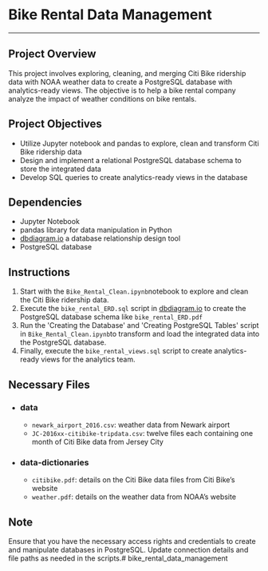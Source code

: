 # Bike Rental Data Management
---
## Project Overview
This project involves exploring, cleaning, and merging Citi Bike ridership data with NOAA weather data to create a PostgreSQL database with analytics-ready views. The objective is to help a bike rental company analyze the impact of weather conditions on bike rentals. 

## Project Objectives
* Utilize Jupyter notebook and pandas to explore, clean and transform Citi Bike ridership data
* Design and implement a relational PostgreSQL database schema to store the integrated data
* Develop SQL queries to create analytics-ready views in the database

## Dependencies
* Jupyter Notebook
* pandas library for data manipulation in Python
* [dbdiagram.io](https://dbdiagram.io) a database relationship design tool
* PostgreSQL database

## Instructions
1. Start with the `Bike_Rental_Clean.ipynb`notebook to explore and clean the Citi Bike ridership data.
2. Execute the `bike_rental_ERD.sql` script in [dbdiagram.io](https://dbdiagram.io) to create the PostgreSQL database schema like `bike_rental_ERD.pdf`
3. Run the 'Creating the Database' and 'Creating PostgreSQL Tables' script in `Bike_Rental_Clean.ipynb`to transform and load the integrated data into the PostgreSQL database.
4. Finally, execute the `bike_rental_views.sql` script to create analytics-ready views for the analytics team.

## Necessary Files

* ### data
	* `newark_airport_2016.csv`: weather data from Newark airport
	* `JC-2016xx-citibike-tripdata.csv`: twelve files each containing one month of Citi Bike data from Jersey City

* ### data-dictionaries
	* `citibike.pdf`: details on the Citi Bike data files from Citi Bike’s website
	* `weather.pdf`: details on the weather data from NOAA’s website

## Note
Ensure that you have the necessary access rights and credentials to create and manipulate databases in PostgreSQL. Update connection details and file paths as needed in the scripts.# bike_rental_data_management
